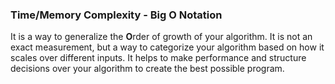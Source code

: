 ### Time/Memory Complexity - Big O Notation
It is a way to generalize the **O**rder of growth of your algorithm. It is not an exact measurement, but a way to categorize your algorithm based on how it scales over different inputs. It helps to make performance and structure decisions over your algorithm to create the best possible program.
